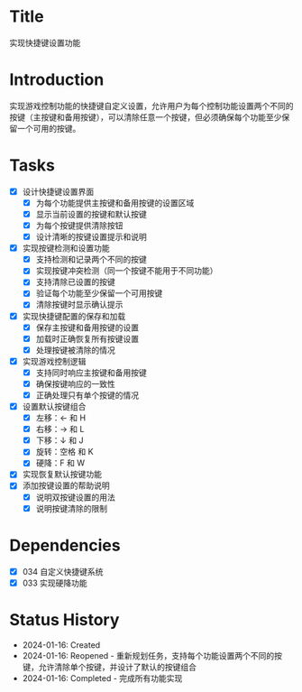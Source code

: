 # Title
实现快捷键设置功能

# Introduction
实现游戏控制功能的快捷键自定义设置，允许用户为每个控制功能设置两个不同的按键（主按键和备用按键），可以清除任意一个按键，但必须确保每个功能至少保留一个可用的按键。

# Tasks
- [x] 设计快捷键设置界面
  - [x] 为每个功能提供主按键和备用按键的设置区域
  - [x] 显示当前设置的按键和默认按键
  - [x] 为每个按键提供清除按钮
  - [x] 设计清晰的按键设置提示和说明
- [x] 实现按键检测和设置功能
  - [x] 支持检测和记录两个不同的按键
  - [x] 实现按键冲突检测（同一个按键不能用于不同功能）
  - [x] 支持清除已设置的按键
  - [x] 验证每个功能至少保留一个可用按键
  - [x] 清除按键时显示确认提示
- [x] 实现快捷键配置的保存和加载
  - [x] 保存主按键和备用按键的设置
  - [x] 加载时正确恢复所有按键设置
  - [x] 处理按键被清除的情况
- [x] 实现游戏控制逻辑
  - [x] 支持同时响应主按键和备用按键
  - [x] 确保按键响应的一致性
  - [x] 正确处理只有单个按键的情况
- [x] 设置默认按键组合
  - [x] 左移：← 和 H
  - [x] 右移：→ 和 L
  - [x] 下移：↓ 和 J
  - [x] 旋转：空格 和 K
  - [x] 硬降：F 和 W
- [x] 实现恢复默认按键功能
- [x] 添加按键设置的帮助说明
  - [x] 说明双按键设置的用法
  - [x] 说明按键清除的限制

# Dependencies
- [x] 034 自定义快捷键系统
- [x] 033 实现硬降功能

# Status History
- 2024-01-16: Created
- 2024-01-16: Reopened - 重新规划任务，支持每个功能设置两个不同的按键，允许清除单个按键，并设计了默认的按键组合
- 2024-01-16: Completed - 完成所有功能实现
